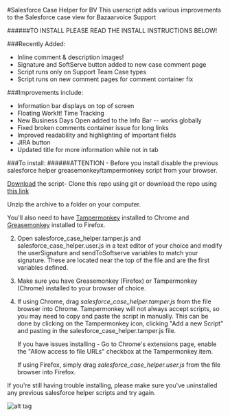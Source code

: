#Salesforce Case Helper for BV
This userscript adds various improvements to the Salesforce case view for Bazaarvoice Support

######TO INSTALL PLEASE READ THE INSTALL INSTRUCTIONS BELOW!

###Recently Added:
* Inline comment & description images!
* Signature and SoftServe button added to new case comment page
* Script runs only on Support Team Case types
* Script runs on new comment pages for comment container fix

###Improvements include:

* Information bar displays on top of screen
* Floating WorkIt! Time Tracking
* New Business Days Open added to the Info Bar -- works globally
* Fixed broken comments container issue for long links
* Improved readability and highlighting of important fields
* JIRA button
* Updated title for more information while not in tab
  
###To install:
######ATTENTION - Before you install disable the previous salesforce helper  greasemonkey/tampermonkey script from your browser. 

[Download](https://github.com/pwillia7/salesforce_case_helper/archive/master.zip) the script- Clone this repo using git or download the repo using [this link](https://github.com/pwillia7/salesforce_case_helper/archive/master.zip)

Unzip the archive to a folder on your computer.

You'll also need to have [Tampermonkey](https://chrome.google.com/webstore/detail/tampermonkey/dhdgffkkebhmkfjojejmpbldmpobfkfo?hl=en) installed to Chrome and [Greasemonkey](https://addons.mozilla.org/en-US/firefox/addon/greasemonkey/) installed to Firefox.


2. Open salesforce_case_helper.tamper.js and salesforce_case_helper.user.js in a text editor of your choice and modify the userSignature and sendToSoftserve variables to match your signature. These are located near the top of the file and are the first variables defined. 

3. Make sure you have Greasemonkey (Firefox) or Tampermonkey (Chrome) installed to your browser of choice.

4. If using Chrome, drag *salesforce_case_helper.tamper.js* from the file browser into Chrome. Tampermonkey will not always accept scripts, so you may need to copy and paste the script in manually. This can be done by clicking on the Tampermonkey icon, clicking "Add a new Script" and pasting in the salesforce_case_helper.tamper.js file. 

   If you have issues installing - Go to Chrome's extensions page, enable the "Allow access to file URLs" checkbox at the Tampermonkey item. 

   If using Firefox, simply drag *salesforce_case_helper.user.js* from the file browser into Firefox.

If you're still having trouble installing, please make sure you've uninstalled any previous salesforce helper scripts and try again.

![alt tag](https://raw.github.com/pwillia7/salesforce_case_helper/master/screenshot.png)


